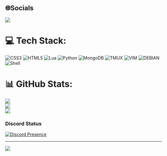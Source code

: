 ## 🌐Socials
 <p><a href="https://discord.gg/4kBbHHx7Bj">
     <img src="https://img.shields.io/discord/803577880410980364?style=for-the-badge&logo=discord&labelColor=7289da&logoColor=white&color=2c2f33&label=Discord"/>
 </a></p>



# 💻 Tech Stack:
![CSS3](https://img.shields.io/badge/css3-%231572B6.svg?style=for-the-badge&logo=css3&logoColor=white) ![HTML5](https://img.shields.io/badge/html5-%23E34F26.svg?style=for-the-badge&logo=html5&logoColor=white) ![Lua](https://img.shields.io/badge/lua-%232C2D72.svg?style=for-the-badge&logo=lua&logoColor=white) ![Python](https://img.shields.io/badge/python-3670A0?style=for-the-badge&logo=python&logoColor=ffdd54) ![MongoDB](https://img.shields.io/badge/MongoDB-%234ea94b.svg?style=for-the-badge&logo=mongodb&logoColor=white)
![TMUX](https://img.shields.io/badge/tmux-1BB91F?style=for-the-badge&logo=tmux&logoColor=white)
![VIM](https://img.shields.io/badge/VIM-%2311AB00.svg?&style=for-the-badge&logo=vim&logoColor=white)
![DEBIAN](https://img.shields.io/badge/Debian-A81D33?style=for-the-badge&logo=debian&logoColor=white)
![Shell](https://img.shields.io/badge/Shell_Script-121011?style=for-the-badge&logo=gnu-bash&logoColor=white)
# 📊 GitHub Stats:
![](https://github-readme-stats.vercel.app/api?username=RadinPirouz&theme=nord&hide_border=false&include_all_commits=true&count_private=true)<br/>
![](https://github-readme-streak-stats.herokuapp.com/?user=RadinPirouz&theme=nord&hide_border=false)<br/>
![](https://github-readme-stats.vercel.app/api/top-langs/?username=RadinPirouz&theme=nord&hide_border=false&include_all_commits=true&count_private=true&layout=compact)

### Discord Status
[![Discord Presence](https://lanyard-profile-readme.vercel.app/api/587998193963237387)](https://discord.com/users/587998193963237387)

---
[![](https://visitcount.itsvg.in/api?id=RadinPirouz&icon=0&color=11)](https://visitcount.itsvg.in)
